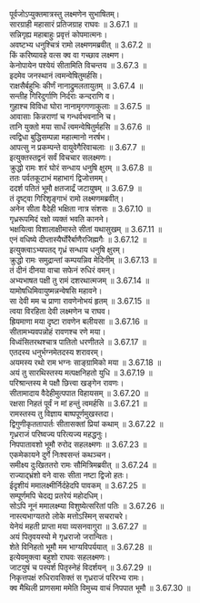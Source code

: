 

  
पूर्वजोऽप्युक्तमात्रस्तु लक्ष्मणेन सुभाषितम्।  
सारग्राही महासारं प्रतिजग्राह राघवः ॥ 3.67.1 ॥   
सन्निगृह्य महाबाहुः प्रवृत्तं कोपमात्मनः।  
अवष्टभ्य धनुश्चित्रं रामो लक्ष्मणमब्रवीत् ॥ 3.67.2 ॥   
किं करिष्यावहे वत्स क्व वा गच्छाव लक्ष्मण।  
केनोपायेन पश्येयं सीतामिति विचन्तय ॥ 3.67.3 ॥   
इदमेव जनस्थानं त्वमन्वेषितुमर्हसि।  
राक्षसैर्बहुभिः कीर्णं नानाद्रुमलतायुतम् ॥ 3.67.4 ॥   
सन्तीह गिरिदुर्गाणि निर्दराः कन्दराणि व।  
गुहाश्च विविधा घोरा नानामृगगणाकुलाः ॥ 3.67.5 ॥   
आवासाः किन्नराणां च गन्धर्वभवनानि च।  
तानि युक्तो मया सार्धं त्वमन्वेषितुर्महसि ॥ 3.67.6 ॥   
त्वद्विधा बुद्धिसम्पन्ना महात्मानो नरर्षभ।  
आपत्सु न प्रकम्पन्ते वायुवेगैरिवाचलाः ॥ 3.67.7 ॥   
इत्युक्तस्तद्वनं सर्वं विचचार सलक्ष्मणः।  
क्रुद्धो रामः शरं घोरं सन्धाय धनुषि क्षुरम् ॥ 3.67.8 ॥   
ततः पर्वतकूटाभं महाभागं द्विजोत्तमम्।  
ददर्श पतितं भूमौ क्षतजार्द्रं जटायुषम् ॥ 3.67.9 ॥   
तं दृष्ट्वा गिरिशृङ्गाभं रामो लक्ष्मणमब्रवीत्।  
अनेन सीता वैदेही भक्षिता नात्र संशसः ॥ 3.67.10 ॥   
गृध्ररूपमिदं रक्षो व्यक्तं भवति कानने।  
भक्षयित्वा विशालाक्षीमास्ते सीतां यथासुखम् ॥ 3.67.11 ॥   
एनं वधिष्ये दीप्तास्यैर्घोरैर्बाणैरजिह्मगैः ॥ 3.67.12 ॥   
इत्युक्त्वाऽभ्यपतद् गृध्रं सन्धाय धनुषि क्षुरम्।  
क्रुद्धो रामः समुद्रान्तां कम्पयन्निव मेदिनीम् ॥ 3.67.13 ॥   
तं दीनं दीनया वाचा सफेनं रुधिरं वमन्।  
अभ्यभाषत पक्षी तु रामं दशरथात्मजम् ॥ 3.67.14 ॥   
यामोषधिमिवायुष्मन्नन्वेषसि महावने।  
सा देवी मम च प्राणा रावणेनोभयं हृतम् ॥ 3.67.15 ॥   
त्वया विरहिता देवी लक्ष्मणेन च राघव।  
ह्रियमाणा मया दृष्टा रावणेन बलीयसा ॥ 3.67.16 ॥   
सीतामभ्यवपन्नोहं रावणश्च रणे मया।  
विध्वंसितरथश्चात्र पातितो धरणीतले ॥ 3.67.17 ॥   
एतदस्य धनुर्भग्नमेतदस्य शरावरम्।  
अयमस्य रथो राम भग्नः साङ्ग्रामिको मया ॥ 3.67.18 ॥   
अयं तु सारथिस्तस्य मत्पक्षनिहतो युधि ॥ 3.67.19 ॥   
परिश्रान्तस्य मे पक्षौ छित्त्वा खङ्गेन रावणः।  
सीतामादाय वैदेहीमुत्पपात विहायसम् ॥ 3.67.20 ॥   
रक्षसा निहतं पूर्वं न मां हन्तुं त्वमर्हसि ॥ 3.67.21 ॥   
रामस्तस्य तु विज्ञाय बाष्पपूर्णमुखस्तदा।  
द्विगुणीकृततापार्तः सीतासक्तां प्रियां कथाम् ॥ 3.67.22 ॥   
गृध्रराजं परिष्वज्य परित्यज्य महद्धनुः।  
निपपातावशो भूमौ रुरोद सहलक्ष्मणः ॥ 3.67.23 ॥   
एकमेकायने दुर्गे निःश्वसन्तं कथञ्चन।  
समीक्ष्य दुःखिततरो रामः सौमित्रिमब्रवीत् ॥ 3.67.24 ॥   
राज्याद्भ्रंशो वने वासः सीता नष्टा द्विजो हतः।  
ईदृशीयं ममालक्ष्मीर्निर्दहेदपि पावकम् ॥ 3.67.25 ॥   
सम्पूर्णमपि चेदद्य प्रतरेयं महोदधिम्।  
सोऽपि नूनं ममालक्ष्म्या विशुष्येत्सरितां पतिः ॥ 3.67.26 ॥   
नास्त्यभाग्यतरो लोके मत्तोऽस्मिन् सचराचरे।  
येनेयं महती प्राप्ता मया व्यसनवागुरा ॥ 3.67.27 ॥   
अयं पितृवयस्यो मे गृध्रराजो जरान्वितः।  
शेते विनिहतो भूमौ मम भाग्यविपर्ययात् ॥ 3.67.28 ॥   
इत्येवमुक्त्वा बहुशो राघवः सहलक्ष्मणः।  
जाटयुषं च पस्पर्श पितृस्नेहं विदर्शयन् ॥ 3.67.29 ॥   
निकृत्तपक्षं रुधिरावसिक्तं स गृध्रराजं परिरभ्य रामः।  
क्व मैथिली प्राणसमा ममेति विमुच्य वाचं निपपात भूमौ ॥ 3.67.30 ॥   
